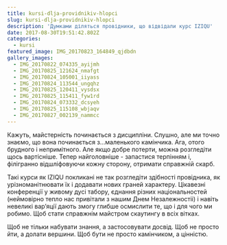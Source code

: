 ```yaml
---
title: kursi-dlja-providnikiv-hlopci
slug: kursi-dlja-providnikiv-hlopci
description: 'Думками діляться провідники, що відвідали курс IZIQU'
date: 2017-08-30T19:51:42.802Z
categories:
  - kursi
featured_image: IMG_20170823_164849_qjdbdn
gallery_images:
  - IMG_20170822_074335_ayijmh
  - IMG_20170825_121624_nmafgt
  - IMG_20170824_105001_iiyass
  - IMG_20170824_113544_ungqhz
  - IMG_20170825_120411_vysdsx
  - IMG_20170825_115411_fyw1rd
  - IMG_20170824_073332_dcsyeh
  - IMG_20170825_115108_wbjaqv
  - IMG_20170827_002139_nammcc
---
```

Кажуть, майстерність починається з дисципліни. Слушно, але ми точно знаємо, що вона починається з…маленького камінчика. Ага, отого брудного і непримітного. Але якщо добре потерти, можна розгледіти щось вартісніше. Тепер найголовніше - запастися терпінням і, філігранно відшліфовуючи кожну сторону, отримати справжній скарб.

Такі курси як IZIQU покликані не так розгледіти здібності провідника, як урізноманітнювати їх і додавати нових граней характеру. Цікавезні конференції у живому дусі табору, єднання різних національностей (неймовірно тепло нас привітали з нашим Днем Незалежностіі) і навіть невеликі вар’яції дають змогу глибше осмислити те, що і для чого ми робимо. Щоб стати справжнім майстром скаутингу в всіх вітках.

Щоб не тільки набувати знання, а застосовувати досвід. Щоб не просто йти, а долати вершини. Щоб бути не просто камінчиком, а цінністю.
